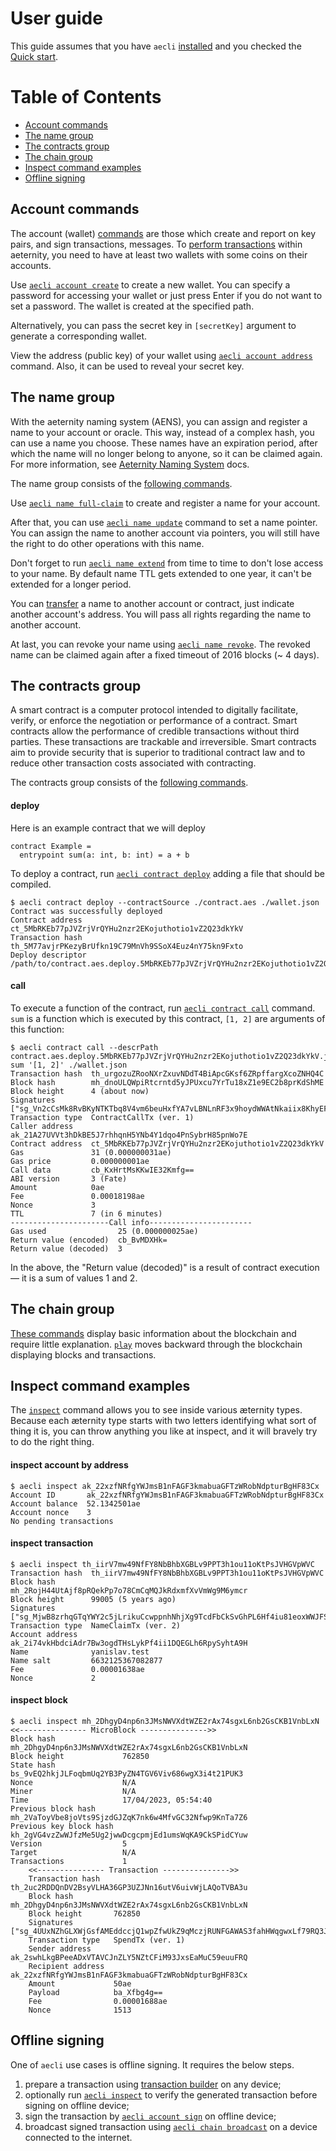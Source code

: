 # User guide

This guide assumes that you have `aecli` [installed](./README.md#installation) and you checked the [Quick start]('./README.md#quick-start').

# Table of Contents

- [Account commands](#account-commands)
- [The name group](#the-name-group)
- [The contracts group](#the-contracts-group)
- [The chain group](#the-chain-group)
- [Inspect command examples](#inspect-command-examples)
- [Offline signing](#offline-signing)

## Account commands

The account (wallet) [commands](./reference.md#account-group) are those which create and report on key pairs, and sign transactions, messages. To [perform transactions](./reference.md#spend) within aeternity, you need to have at least two wallets with some coins on their accounts.

Use [`aecli account create`](./reference.md#create) to create a new wallet.
You can specify a password for accessing your wallet or just press Enter if you do not want to set a password. The wallet is created at the specified path.

Alternatively, you can pass the secret key in `[secretKey]` argument to generate a corresponding wallet.

View the address (public key) of your wallet using [`aecli account address`](./reference.md#address) command. Also, it can be used to reveal your secret key.

## The name group

With the aeternity naming system (AENS), you can assign and register a name to your account or oracle. This way, instead of a complex hash, you can use a name you choose.
These names have an expiration period, after which the name will no longer belong to anyone, so it can be claimed again.
For more information, see [Aeternity Naming System](https://github.com/aeternity/protocol/blob/master/AENS.md) docs.

The name group consists of the [following commands](./reference.md#name-group).

Use [`aecli name full-claim`](./reference.md#full-claim) to create and register a name for your account.

After that, you can use [`aecli name update`](./reference.md#update) command to set a name pointer. You can assign the name to another account via pointers, you will still have the right to do other operations with this name.

Don't forget to run [`aecli name extend`](./reference.md#extend) from time to time to don't lose access to your name. By default name TTL gets extended to one year, it can't be extended for a longer period.

You can [transfer](./reference.md#transfer) a name to another account or contract, just indicate another account's address. You will pass all rights regarding the name to another account.

At last, you can revoke your name using [`aecli name revoke`](./reference.md#revoke).
The revoked name can be claimed again after a fixed timeout of 2016 blocks (~ 4 days).

## The contracts group

A smart contract is a computer protocol intended to digitally facilitate, verify, or enforce the negotiation or performance of a contract. Smart contracts allow the performance of credible transactions without third parties. These transactions are trackable and irreversible. Smart contracts aim to provide security that is superior to traditional contract law and to reduce other transaction costs associated with contracting.

The contracts group consists of the [following commands](./reference.md#contract-group).

#### deploy

Here is an example contract that we will deploy

<!-- CONTRACT-BEGIN -->

```
contract Example =
  entrypoint sum(a: int, b: int) = a + b
```

<!-- CONTRACT-END -->

To deploy a contract, run [`aecli contract deploy`](./reference.md#deploy) adding a file that should be compiled.

<!-- CONTRACT-DEPLOY-BEGIN -->

```
$ aecli contract deploy --contractSource ./contract.aes ./wallet.json
Contract was successfully deployed
Contract address   ct_5MbRKEb77pJVZrjVrQYHu2nzr2EKojuthotio1vZ2Q23dkYkV
Transaction hash   th_5M77avjrPKezyBrUfkn19C79MnVh9SSoX4Euz4nY75kn9Fxto
Deploy descriptor  /path/to/contract.aes.deploy.5MbRKEb77pJVZrjVrQYHu2nzr2EKojuthotio1vZ2Q23dkYkV.json
```

<!-- CONTRACT-DEPLOY-END -->

#### call

To execute a function of the contract, run [`aecli contract call`](./reference.md#call) command. `sum` is a function which is executed by this contract, `[1, 2]` are arguments of this function:

<!-- CONTRACT-CALL-BEGIN -->

```
$ aecli contract call --descrPath contract.aes.deploy.5MbRKEb77pJVZrjVrQYHu2nzr2EKojuthotio1vZ2Q23dkYkV.json sum '[1, 2]' ./wallet.json
Transaction hash  th_urgozuZRooNXrZxuvNDdT4BiApcGKsf6ZRpffargXcoZNHQ4C
Block hash        mh_dnoULQWpiRtcrntd5yJPUxcu7YrTu18xZ1e9EC2b8prKdShME
Block height      4 (about now)
Signatures        ["sg_Vn2cCsMk8RvBKyNTKTbq8V4vm6beuHxfYA7vLBNLnRF3x9hoydWWAtNkaiix8KhyEFSLmsmTy6jz9Lps2TQqVdmH6qmCG"]
Transaction type  ContractCallTx (ver. 1)
Caller address    ak_21A27UVVt3hDkBE5J7rhhqnH5YNb4Y1dqo4PnSybrH85pnWo7E
Contract address  ct_5MbRKEb77pJVZrjVrQYHu2nzr2EKojuthotio1vZ2Q23dkYkV
Gas               31 (0.000000031ae)
Gas price         0.000000001ae
Call data         cb_KxHrtMsKKwIE32Kmfg==
ABI version       3 (Fate)
Amount            0ae
Fee               0.00018198ae
Nonce             3
TTL               7 (in 6 minutes)
----------------------Call info-----------------------
Gas used                25 (0.000000025ae)
Return value (encoded)  cb_BvMDXHk=
Return value (decoded)  3
```

<!-- CONTRACT-CALL-END -->

In the above, the "Return value (decoded)" is a result of contract execution — it is a sum of values 1 and 2.

## The chain group

[These commands](./reference.md#chain-group) display basic information about the blockchain and require little explanation. [`play`](./reference.md#play) moves backward through the blockchain displaying blocks and transactions.

## Inspect command examples

The [`inspect`](./reference.md#inspect) command allows you to see inside various æternity types. Because each æternity type starts with two letters identifying what sort of thing it is, you can throw anything you like at inspect, and it will bravely try to do the right thing.

<!-- INSPECT-EXAMPLES-BEGIN -->

#### inspect account by address

```
$ aecli inspect ak_22xzfNRfgYWJmsB1nFAGF3kmabuaGFTzWRobNdpturBgHF83Cx
Account ID       ak_22xzfNRfgYWJmsB1nFAGF3kmabuaGFTzWRobNdpturBgHF83Cx
Account balance  52.1342501ae
Account nonce    3
No pending transactions
```

#### inspect transaction

```
$ aecli inspect th_iirV7mw49NfFY8NbBhbXGBLv9PPT3h1ou11oKtPsJVHGVpWVC
Transaction hash  th_iirV7mw49NfFY8NbBhbXGBLv9PPT3h1ou11oKtPsJVHGVpWVC
Block hash        mh_2RojH44UtAjf8pRQekPp7o78CmCqMQJkRdxmfXvVmWg9M6ymcr
Block height      99005 (5 years ago)
Signatures        ["sg_MjwB8zrhqGTqYWY2c5jLrikuCcwppnhNhjXg9TcdFbCkSvGhPL6Hf4iu81eoxWWJFSgRSFQ3h3qMv6vVNqYfo5NNBNDFK"]
Transaction type  NameClaimTx (ver. 2)
Account address   ak_2i74vkHbdciAdr7Bw3ogdTHsLykPf4ii1DQEGLh6RpySyhtA9H
Name              yanislav.test
Name salt         6632125367082877
Fee               0.00001638ae
Nonce             2
```

#### inspect block

```
$ aecli inspect mh_2DhgyD4np6n3JMsNWVXdtWZE2rAx74sgxL6nb2GsCKB1VnbLxN
<<--------------- MicroBlock --------------->>
Block hash               mh_2DhgyD4np6n3JMsNWVXdtWZE2rAx74sgxL6nb2GsCKB1VnbLxN
Block height             762850
State hash               bs_9vEQ2hkjJLFoqbmUq2YB3PyZN4TGV6Viv686wgX3i4t21PUK3
Nonce                    N/A
Miner                    N/A
Time                     17/04/2023, 05:54:40
Previous block hash      mh_2VaToyVbe8joVts9SjzdGJZqK7nk6w4MfvGC32Nfwp9KnTa7Z6
Previous key block hash  kh_2gVG4vzZwWJfzMe5Ug2jwwDcgcpmjEd1umsWqKA9CkSPidCYuw
Version                  5
Target                   N/A
Transactions             1
    <<--------------- Transaction --------------->>
    Transaction hash   th_2uc2RDDQnDV2BsyVLHA36GP3UZJNn16utV6uivWjLAQoTVBA3u
    Block hash         mh_2DhgyD4np6n3JMsNWVXdtWZE2rAx74sgxL6nb2GsCKB1VnbLxN
    Block height       762850
    Signatures         ["sg_4UUxNZhGLXWjGsfAMEddccjQ1wpZfwUkZ9qMczjRUNFGAWAS3fahHWqgwxLf79RQ3J3ZRnEaazz259dPzUjj5J3EHcNYj"]
    Transaction type   SpendTx (ver. 1)
    Sender address     ak_2swhLkgBPeeADxVTAVCJnZLY5NZtCFiM93JxsEaMuC59euuFRQ
    Recipient address  ak_22xzfNRfgYWJmsB1nFAGF3kmabuaGFTzWRobNdpturBgHF83Cx
    Amount             50ae
    Payload            ba_Xfbg4g==
    Fee                0.00001688ae
    Nonce              1513
```

<!-- INSPECT-EXAMPLES-END -->

## Offline signing

One of `aecli` use cases is offline signing. It requires the below steps.

1. prepare a transaction using [transaction builder](./reference.md#tx-group) on any device;
1. optionally run [`aecli inspect`](./reference.md#inspect) to verify the generated transaction before signing on offline device;
1. sign the transaction by [`aecli account sign`](./reference.md#sign) on offline device;
1. broadcast signed transaction using [`aecli chain broadcast`](./reference.md#broadcast) on a device connected to the internet.
